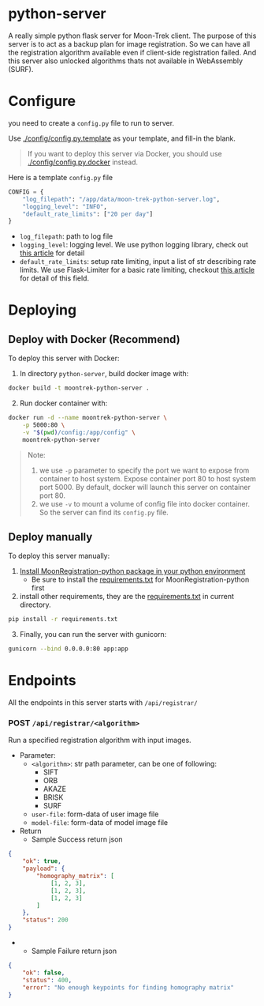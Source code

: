 # python-server

A really simple python flask server for Moon-Trek client. The purpose of this server is to act as a backup plan for image registration. So we can have all the registration algorithm available even if client-side registration failed. And this server also unlocked algorithms thats not available in WebAssembly (SURF).


# Configure

you need to create a `config.py` file to run to server.

Use [./config/config.py.template](./config/config.py.template) as your template, and fill-in the blank.

> If you want to deploy this server via Docker, you should use [./config/config.py.docker](./config/config.py.docker) instead.

Here is a template `config.py` file

```py
CONFIG = {
    "log_filepath": "/app/data/moon-trek-python-server.log",
    "logging_level": "INFO",
    "default_rate_limits": ["20 per day"]
}
```

* `log_filepath`: path to log file
* `logging_level`: logging level. We use python logging library, check out [this article](https://docs.python.org/3/library/logging.html#logging-levels) for detail
* `default_rate_limits`: setup rate limiting, input a list of str describing rate limits. We use Flask-Limiter for a basic rate limiting, checkout [this article](https://flask-limiter.readthedocs.io/en/stable/configuration.html#ratelimit-string) for detail of this field.


# Deploying

## Deploy with Docker (Recommend)

To deploy this server with Docker:

1. In directory `python-server`, build docker image with:

```sh
docker build -t moontrek-python-server .
```

2. Run docker container with:

```sh
docker run -d --name moontrek-python-server \
    -p 5000:80 \
    -v "$(pwd)/config:/app/config" \
    moontrek-python-server
```

> Note:
> 1. we use `-p` parameter to specify the port we want to expose from container to host system. Expose container port 80 to host system port 5000. By default, docker will launch this server on container port 80.
> 2. we use `-v` to mount a volume of config file into docker container. So the server can find its `config.py` file.

## Deploy manually

To deploy this server manually:

1. [Install MoonRegistration-python package in your python environment](https://github.com/Gavin1937/MoonRegistration/blob/main/platforms/python/README.md)
    * Be sure to install the [requirements.txt](https://github.com/Gavin1937/MoonRegistration/blob/main/platforms/python/requirements.txt) for MoonRegistration-python first
2. install other requirements, they are the [requirements.txt](./requirements.txt) in current directory.

```sh
pip install -r requirements.txt
```

3. Finally, you can run the server with gunicorn:

```sh
gunicorn --bind 0.0.0.0:80 app:app
```


# Endpoints

All the endpoints in this server starts with `/api/registrar/`

### POST `/api/registrar/<algorithm>`

Run a specified registration algorithm with input images.

* Parameter:
  * `<algorithm>`: str path parameter, can be one of following:
    * SIFT
    * ORB
    * AKAZE
    * BRISK
    * SURF
  * `user-file`: form-data of user image file
  * `model-file`: form-data of model image file
* Return
  * Sample Success return json

```json
{
    "ok": true,
    "payload": {
        "homography_matrix": [
            [1, 2, 3],
            [1, 2, 3],
            [1, 2, 3]
        ]
    },
    "status": 200
}
```

* * Sample Failure return json

```json
{
    "ok": false,
    "status": 400,
    "error": "No enough keypoints for finding homography matrix"
}
```

